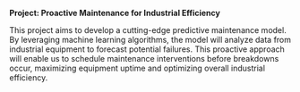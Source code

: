 **Project: Proactive Maintenance for Industrial Efficiency**

This project aims to develop a cutting-edge predictive maintenance model. By leveraging machine learning algorithms, the model will analyze data from industrial equipment to forecast potential failures. This proactive approach will enable us to schedule maintenance interventions before breakdowns occur, maximizing equipment uptime and optimizing overall industrial efficiency.